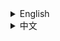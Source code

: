 <details>
<summary>English</summary>

Hi everyone, This is Yougen Yuan, Welcome to my personal homepage. I’m interested in
- speech keyword retrieval / spotting / search 
- speech recognition / speaker recognition / audio scene classification / speech language identification
- audio / visual / text similarity
- audio-visual multi-modal
- image-text / video-text multi-modal
- large language models

If you are interested in my works, please feel free to reach me by 📫 yougenyuan@gmail.com

<!---
ygyuan/ygyuan is a ✨ special ✨ repository because its `README.md` (this file) appears on your GitHub profile.
You can click the Preview link to take a look at your changes.
--->

</details>

<details>
<summary>中文</summary>

大家好，我是袁友根，欢迎访问我的个人主页。我对以下领域感兴趣：
- 语音关键词检索/检测/搜索
- 语音识别/说话人识别/音频场景分类/语音语言识别
- 音频/视觉/文本相似度
- 视听多模态
- 图像 - 文本/视频 - 文本多模态
- 大语言模型

如果您对我的工作感兴趣，请随时通过 📫 yougenyuan@gmail.com 联系我。

<!---
ygyuan/ygyuan 是一个 ✨ 特殊的 ✨ 仓库，因为它的 `README.md`（即本文件）会显示在您的 GitHub 个人资料页面上。
您可以点击预览链接查看您所做的更改。
--->

</details>
